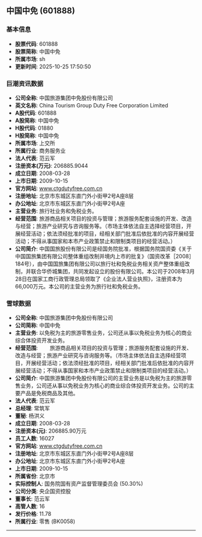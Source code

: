 ## 中国中免 (601888)

### 基本信息

- **股票代码**: 601888
- **股票简称**: 中国中免
- **所属市场**: sh
- **更新时间**: 2025-10-25 17:50:50

### 巨潮资讯数据

- **公司全称**: 中国旅游集团中免股份有限公司
- **英文名称**: China Tourism Group Duty Free Corporation Limited
- **A股代码**: 601888
- **A股简称**: 中国中免
- **H股代码**: 01880
- **H股简称**: 中国中免
- **所属市场**: 上交所
- **所属行业**: 商务服务业
- **法人代表**: 范云军
- **注册资本(万元)**: 206885.9044
- **成立日期**: 2008-03-28
- **上市日期**: 2009-10-15
- **官方网站**: www.ctgdutyfree.com.cn
- **注册地址**: 北京市东城区东直门外小街甲2号A座8层
- **办公地址**: 北京市东城区东直门外小街甲2号A座
- **主营业务**: 旅行社业务和免税业务。
- **经营范围**: 旅游商品相关项目的投资与管理；旅游服务配套设施的开发、改造与经营；旅游产业研究与咨询服务等。（市场主体依法自主选择经营项目，开展经营活动；依法须经批准的项目，经相关部门批准后依批准的内容开展经营活动；不得从事国家和本市产业政策禁止和限制类项目的经营活动。）
- **公司简介**: 中国国旅股份有限公司是经国务院批准，根据国务院国资委《关于中国国旅集团有限公司整体重组改制并境内上市的批复》（国资改革［2008］184号），由中国国旅集团有限公司以旅行社和免税业务相关资产整体重组改制，并联合华侨城集团，共同发起设立的股份有限公司。本公司于2008年3月28日在国家工商行政管理总局领取了《企业法人营业执照》，注册资本为66,000万元。本公司的主营业务为旅行社和免税业务。

### 雪球数据

- **公司全称**: 中国旅游集团中免股份有限公司
- **公司简称**: 中国中免
- **主营业务**: 以免税为主的旅游零售业务，公司还从事以免税业务为核心的商业综合体投资开发业务。
- **经营范围**: 　　旅游商品相关项目的投资与管理；旅游服务配套设施的开发、改造与经营；旅游产业研究与咨询服务等。（市场主体依法自主选择经营项目，开展经营活动；依法须经批准的项目，经相关部门批准后依批准的内容开展经营活动；不得从事国家和本市产业政策禁止和限制类项目的经营活动。）
- **公司简介**: 中国旅游集团中免股份有限公司的主营业务是以免税为主的旅游零售业务，公司还从事以免税业务为核心的商业综合体投资开发业务。公司的主要产品是免税商品及其他。
- **法人代表**: 范云军
- **总经理**: 常筑军
- **董秘**: 杨洪义
- **成立日期**: 2008-03-28
- **注册资本(元)**: 206885.90万元
- **员工人数**: 16027
- **官方网站**: www.ctgdutyfree.com.cn
- **注册地址**: 北京市东城区东直门外小街甲2号A座8层
- **办公地址**: 北京市东城区东直门外小街甲2号A座
- **上市日期**: 2009-10-15
- **所属省份**: 北京市
- **实际控制人**: 国务院国有资产监督管理委员会 (50.30%)
- **公司分类**: 央企国资控股
- **董事长**: 范云军
- **高管人数**: 16
- **发行价格**: 11.78
- **所属行业**: 零售 (BK0058)

---